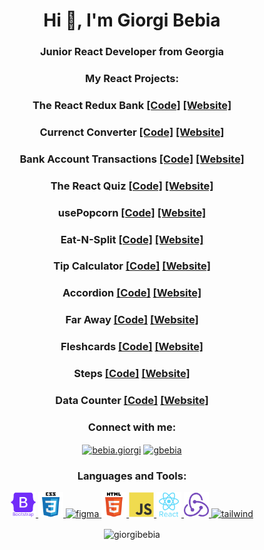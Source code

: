 <h1 align="center">Hi 👋, I'm Giorgi Bebia</h1>
    <h3 align="center">Junior React Developer from Georgia</h3>

<h3 align="center">My React Projects:</h3>


<div align="center">
      <h3>
        The React Redux Bank
        <a
          href="https://github.com/GiorgiBebia/The_React_Redux_Bank"
          target="blank"
          >[Code]</a
        >
        <a
          href="https://giorgibebia.github.io/The_React_Redux_Bank/"
          target="_blank"
          >[Website]</a
        >
      </h3>
</div>
<div align="center">
      <h3>
        Currenct Converter
        <a
          href="https://github.com/GiorgiBebia/Currency_Converter"
          target="_blank"
          >[Code]</a
        >
        <a
          href="https://giorgibebia.github.io/Currency_Converter/"
          target="_blank"
          >[Website]</a
        >
      </h3>
</div>
<div align="center">
      <h3>
        Bank Account Transactions
        <a
          href="https://github.com/GiorgiBebia/Bank_Account_Transactions"
          target="_blank"
          >[Code]</a
        >
        <a
          href="https://giorgibebia.github.io/Bank_Account_Transactions/"
          target="_blank"
          >[Website]</a
        >
      </h3>
</div>
<div align="center">
      <h3>
        The React Quiz
        <a href="https://github.com/GiorgiBebia/The_React_Quiz" target="_blank"
          >[Code]</a
        >
        <a href="https://giorgibebia.github.io/The_React_Quiz/" target="_blank"
          >[Website]</a
        >
      </h3>
</div>
<div align="center">
      <h3>
        usePopcorn
        <a href="https://github.com/GiorgiBebia/usePopcorn" target="_blank"
          >[Code]</a
        >
        <a href="https://giorgibebia.github.io/usePopcorn/" target="_blank"
          >[Website]</a
        >
      </h3>
</div>
<div align="center">
      <h3>
        Eat-N-Split
        <a href="https://github.com/GiorgiBebia/Eat-N-Split" target="_blank"
          >[Code]</a
        >
        <a href="https://giorgibebia.github.io/Eat-N-Split/" target="_blank"
          >[Website]</a
        >
      </h3>
</div>
<div align="center">
      <h3>
        Tip Calculator
        <a href="https://github.com/GiorgiBebia/Tip_Calculator" target="_blank"
          >[Code]</a
        >
        <a href="https://giorgibebia.github.io/Tip_Calculator/" target="_blank"
          >[Website]</a
        >
      </h3>
</div>
<div align="center">
      <h3>
        Accordion
        <a href="https://github.com/GiorgiBebia/Accordion" target="_blank"
          >[Code]</a
        >
        <a href="https://giorgibebia.github.io/Accordion/" target="_blank"
          >[Website]</a
        >
      </h3>
</div>
<div align="center">
      <h3>
        Far Away
        <a href="https://github.com/GiorgiBebia/Far_Away" target="_blank"
          >[Code]</a
        >
        <a href="https://giorgibebia.github.io/Far_Away/" target="_blank"
          >[Website]</a
        >
      </h3>
</div>
<div align="center">
      <h3>
        Fleshcards
        <a href="https://github.com/GiorgiBebia/Flashcards" target="_blank"
          >[Code]</a
        >
        <a href="https://giorgibebia.github.io/Flashcards/" target="_blank"
          >[Website]</a
        >
      </h3>
</div>
<div align="center">
      <h3>
        Steps
        <a href="https://github.com/GiorgiBebia/Steps" target="_blank"
          >[Code]</a
        >
        <a href="https://giorgibebia.github.io/Steps/" target="_blank"
          >[Website]</a
        >
      </h3>
</div>
<div align="center">
      <h3>
        Data Counter
        <a href="https://github.com/GiorgiBebia/Data_Counter" target="_blank"
          >[Code]</a
        >
        <a href="https://giorgibebia.github.io/Data_Counter/" target="_blank"
          >[Website]</a
        >
      </h3>
</div>

<h3 align="center">Connect with me:</h3>
    <p align="center">
      <a href="https://fb.com/bebia.giorgi" target="_blank"
        ><img
          align="center"
          src="https://raw.githubusercontent.com/rahuldkjain/github-profile-readme-generator/master/src/images/icons/Social/facebook.svg"
          alt="bebia.giorgi"
          height="30"
          width="40"
      /></a>
      <a href="https://instagram.com/gbebia" target="_blank"
        ><img
          align="center"
          src="https://raw.githubusercontent.com/rahuldkjain/github-profile-readme-generator/master/src/images/icons/Social/instagram.svg"
          alt="gbebia"
          height="30"
          width="40"
      /></a>
    </p>

 <h3 align="center">Languages and Tools:</h3>
    <p align="center">
      <a href="https://getbootstrap.com" target="_blank" rel="noreferrer">
        <img
          src="https://raw.githubusercontent.com/devicons/devicon/master/icons/bootstrap/bootstrap-plain-wordmark.svg"
          alt="bootstrap"
          width="40"
          height="40"
        />
      </a>
      <a href="https://www.w3schools.com/css/" target="_blank" rel="noreferrer">
        <img
          src="https://raw.githubusercontent.com/devicons/devicon/master/icons/css3/css3-original-wordmark.svg"
          alt="css3"
          width="40"
          height="40"
        />
      </a>
      <a href="https://www.figma.com/" target="_blank" rel="noreferrer">
        <img
          src="https://www.vectorlogo.zone/logos/figma/figma-icon.svg"
          alt="figma"
          width="40"
          height="40"
        />
      </a>
      <a href="https://www.w3.org/html/" target="_blank" rel="noreferrer">
        <img
          src="https://raw.githubusercontent.com/devicons/devicon/master/icons/html5/html5-original-wordmark.svg"
          alt="html5"
          width="40"
          height="40"
        />
      </a>
      <a
        href="https://developer.mozilla.org/en-US/docs/Web/JavaScript"
        target="_blank"
        rel="noreferrer"
      >
        <img
          src="https://raw.githubusercontent.com/devicons/devicon/master/icons/javascript/javascript-original.svg"
          alt="javascript"
          width="40"
          height="40"
        />
      </a>
      <a href="https://reactjs.org/" target="_blank" rel="noreferrer">
        <img
          src="https://raw.githubusercontent.com/devicons/devicon/master/icons/react/react-original-wordmark.svg"
          alt="react"
          width="40"
          height="40"
        />
      </a>
      <a href="https://redux.js.org" target="_blank" rel="noreferrer">
        <img
          src="https://raw.githubusercontent.com/devicons/devicon/master/icons/redux/redux-original.svg"
          alt="redux"
          width="40"
          height="40"
        />
      </a>
      <a href="https://tailwindcss.com/" target="_blank" rel="noreferrer">
        <img
          src="https://www.vectorlogo.zone/logos/tailwindcss/tailwindcss-icon.svg"
          alt="tailwind"
          width="40"
          height="40"
        />
      </a>
    </p>

<p align="center">
      <img
        align="center"
        src="https://github-readme-stats.vercel.app/api/top-langs?username=giorgibebia&show_icons=true&locale=en&layout=compact"
        alt="giorgibebia"
      />
    </p>
